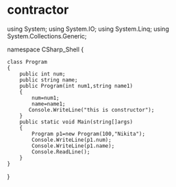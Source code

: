 # contractor
using System;
using System.IO;
using System.Linq;
using System.Collections.Generic;

namespace CSharp_Shell
{

    class Program 
    {
    	public int num;
    	public string name;
    	public Program(int num1,string name1)
        {
            num=num1;
            name=name1;
           Console.WriteLine("this is constructor");
        }
        public static void Main(string[]args) 
        {
        	Program p1=new Program(100,"Nikita");
        	Console.WriteLine(p1.num);
            Console.WriteLine(p1.name);
            Console.ReadLine();
        }   
    }
}
